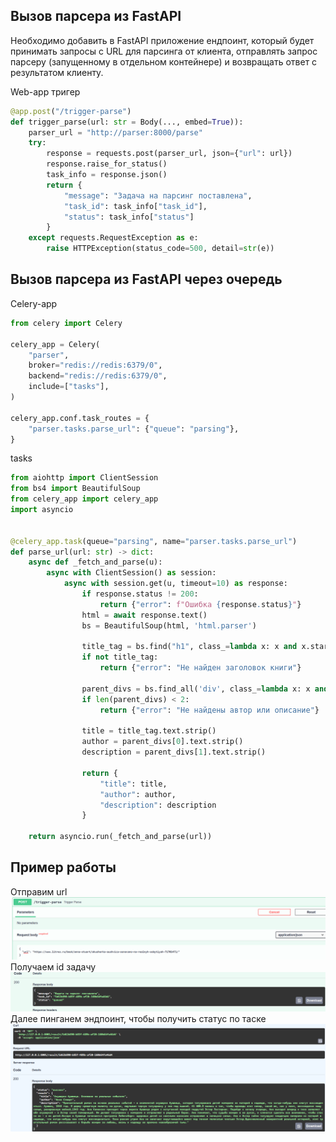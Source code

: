 ## Вызов парсера из FastAPI
Необходимо добавить в FastAPI приложение ендпоинт, который будет принимать запросы с URL для парсинга от клиента, отправлять запрос парсеру (запущенному в отдельном контейнере) и возвращать ответ с результатом клиенту.

Web-app тригер
```python
@app.post("/trigger-parse")
def trigger_parse(url: str = Body(..., embed=True)):
    parser_url = "http://parser:8000/parse"
    try:
        response = requests.post(parser_url, json={"url": url})
        response.raise_for_status()
        task_info = response.json()
        return {
            "message": "Задача на парсинг поставлена",
            "task_id": task_info["task_id"],
            "status": task_info["status"]
        }
    except requests.RequestException as e:
        raise HTTPException(status_code=500, detail=str(e))
```
## Вызов парсера из FastAPI через очередь

Celery-app

```python
from celery import Celery

celery_app = Celery(
    "parser",
    broker="redis://redis:6379/0",
    backend="redis://redis:6379/0",
    include=["tasks"],
)

celery_app.conf.task_routes = {
    "parser.tasks.parse_url": {"queue": "parsing"},
}
```
tasks
```python
from aiohttp import ClientSession
from bs4 import BeautifulSoup
from celery_app import celery_app
import asyncio


@celery_app.task(queue="parsing", name="parser.tasks.parse_url")
def parse_url(url: str) -> dict:
    async def _fetch_and_parse(u):
        async with ClientSession() as session:
            async with session.get(u, timeout=10) as response:
                if response.status != 200:
                    return {"error": f"Ошибка {response.status}"}
                html = await response.text()
                bs = BeautifulSoup(html, 'html.parser')

                title_tag = bs.find("h1", class_=lambda x: x and x.startswith('BookCard_book__title'))
                if not title_tag:
                    return {"error": "Не найден заголовок книги"}

                parent_divs = bs.find_all('div', class_=lambda x: x and x.startswith('Truncate_truncated'))
                if len(parent_divs) < 2:
                    return {"error": "Не найдены автор или описание"}

                title = title_tag.text.strip()
                author = parent_divs[0].text.strip()
                description = parent_divs[1].text.strip()

                return {
                    "title": title,
                    "author": author,
                    "description": description
                }

    return asyncio.run(_fetch_and_parse(url))
```

## Пример работы
Отправим url
![img.png](img.png)
Получаем id задачу
![img_1.png](img_1.png)
Далее пинганем эндпоинт, чтобы получить статус по таске 
![img_2.png](img_2.png)